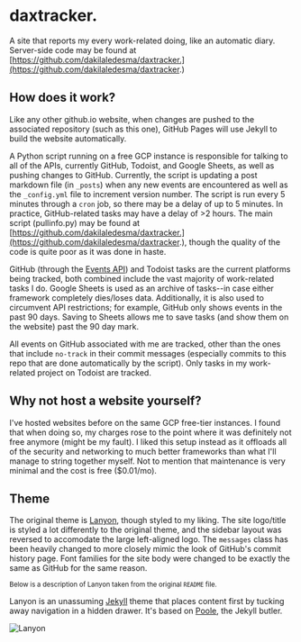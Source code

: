 # daxtracker.
A site that reports my every work-related doing, like an automatic diary. Server-side code may be found at [https://github.com/dakilaledesma/daxtracker.](https://github.com/dakilaledesma/daxtracker.)

## How does it work?
Like any other github.io website, when changes are pushed to the associated repository (such as this one), GitHub Pages will use Jekyll to build the website automatically.

A Python script running on a free GCP instance is responsible for talking to all of the APIs, currently GitHub, Todoist, and Google Sheets, as well as pushing changes to GitHub. Currently, the script is updating a post markdown file (in `_posts`) when any new events are encountered as well as the `_config.yml` file to increment version number. The script is run every 5 minutes through a `cron` job, so there may be a delay of up to 5 minutes. In practice, GitHub-related tasks may have a delay of >2 hours. The main script (pullinfo.py) may be found at [https://github.com/dakilaledesma/daxtracker.](https://github.com/dakilaledesma/daxtracker.), though the quality of the code is quite poor as it was done in haste.

GitHub (through the [Events API](https://github.com/events)) and Todoist tasks are the current platforms being tracked, both combined include the vast majority of work-related tasks I do. Google Sheets is used as an archive of tasks--in case either framework completely dies/loses data. Additionally, it is also used to circumvent API restrictions; for example, GitHub only shows events in the past 90 days. Saving to Sheets allows me to save tasks (and show them on the website) past the 90 day mark.

All events on GitHub associated with me are tracked, other than the ones that include `no-track` in their commit messages (especially commits to this repo that are done automatically by the script). Only tasks in my work-related project on Todoist are tracked.

## Why not host a website yourself?
I've hosted websites before on the same GCP free-tier instances. I found that when doing so, my charges rose to the point where it was definitely not free anymore (might be my fault). I liked this setup instead as it offloads all of the security and networking to much better frameworks than what I'll manage to string together myself. Not to mention that maintenance is very minimal and the cost is free ($0.01/mo).

## Theme
The original theme is [Lanyon](https://github.com/poole/lanyon), though styled to my liking. The site logo/title is styled a lot differently to the original theme, and the sidebar layout was reversed to accomodate the large left-aligned logo. The `messages` class has been heavily changed to more closely mimic the look of GitHub's commit history page. Font families for the site body were changed to be exactly the same as GitHub for the same reason. 

<sup>Below is a description of Lanyon taken from the original `README` file.</sup>

Lanyon is an unassuming [Jekyll](http://jekyllrb.com) theme that places content first by tucking away navigation in a hidden drawer. It's based on [Poole](http://getpoole.com), the Jekyll butler.

![Lanyon](https://f.cloud.github.com/assets/98681/1825266/be03f014-71b0-11e3-9539-876e61530e24.png)
